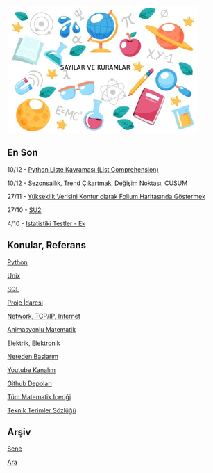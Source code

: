 
![](sk.jpg)

## En Son

10/12 - [Python Liste Kavraması (List Comprehension)](https://burakbayramli.github.io/dersblog/sk/2021/12/python-list-comprehension.html)

10/12 - [Sezonsallık, Trend Çıkartmak, Değişim Noktası, CUSUM](https://burakbayramli.github.io/dersblog/tser/tser_022_de/sezonsallik_trend_cikartmak_degisim_noktasi_cusum.html)

27/11 - [Yükseklik Verisini Kontur olarak Folium Haritasında Göstermek](https://burakbayramli.github.io/dersblog/sk/2021/11/yukseklik-kontur-folium-harita.html)

27/10 - [SU2](https://burakbayramli.github.io/dersblog/sk/2021/10/su2.html)

4/10 - [Istatistiki Testler - Ek](https://burakbayramli.github.io/dersblog/stat/stat_040_tests2/testlere_devam_.html#ek1)

## Konular, Referans

[Python](2016/01/python-dil-ogrenimi.md)

[Unix](2020/07/unix.md)

[SQL](2012/03/sql.md)

[Proje İdaresi](2020/07/proje-idaresi.md)

[Network, TCP/IP, Internet](2000/10/network.md)

[Animasyonlu Matematik](https://www.youtube.com/channel/UCx64ou5qw0Q9LLkwE8xSNEg)

[Elektrik, Elektronik](2020/08/elektronik.md)

[Nereden Başlarım](2019/01/nereden.md)

[Youtube Kanalım](https://www.youtube.com/channel/UCMAUsgUq5ODy8kMnJlUBUdQ)

[Github Depoları](https://github.com/burakbayramli)

[Tüm Matematik Içeriği](https://burakbayramli.github.io/dersblog/)

[Teknik Terimler Sözlüğü](https://burakbayramli.github.io/dersblog/algs/dict/teknik_terimler_sozlugu.html)

## Arşiv

[Sene](year.md)

[Ara](ara.html)


